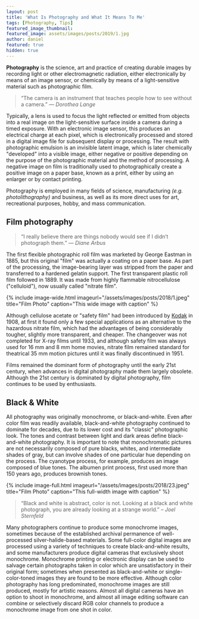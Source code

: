 ```yaml
---
layout: post
title: 'What Is Photography and What It Means To Me'
tags: [Photography, Tips]
featured_image_thumbnail:
featured_image: assets/images/posts/2019/1.jpg
author: daniel
featured: true
hidden: true
---
```


**Photography** is the science, art and practice of creating durable images by recording light or other electromagnetic radiation, either electronically by means of an image sensor, or chemically by means of a light-sensitive material such as photographic film.

<blockquote class="alignleft">“The camera is an instrument that teaches people how to see without a camera.” <cite>— Dorothea Lange</cite></blockquote>

Typically, a lens is used to focus the light reflected or emitted from objects into a real image on the light-sensitive surface inside a camera during a timed exposure. With an electronic image sensor, this produces an electrical charge at each pixel, which is electronically processed and stored in a digital image file for subsequent display or processing. The result with photographic emulsion is an invisible latent image, which is later chemically "developed" into a visible image, either negative or positive depending on the purpose of the photographic material and the method of processing. A negative image on film is traditionally used to photographically create a positive image on a paper base, known as a print, either by using an enlarger or by contact printing.

Photography is employed in many fields of science, manufacturing *(e.g. photolithography)* and business, as well as its more direct uses for art, recreational purposes, hobby, and mass communication.

## Film photography

<blockquote class="alignright">“I really believe there are things nobody would see if I didn’t photograph them.” <cite>— Diane Arbus</cite></blockquote>

The first flexible photographic roll film was marketed by George Eastman in 1885, but this original "film" was actually a coating on a paper base. As part of the processing, the image-bearing layer was stripped from the paper and transferred to a hardened gelatin support. The first transparent plastic roll film followed in 1889. It was made from highly flammable nitrocellulose ("celluloid"), now usually called "nitrate film".

{% include image-wide.html imageurl="/assets/images/posts/2018/1.jpeg" title="Film Photo" caption="This wide image with caption" %}

Although cellulose acetate or "safety film" had been introduced by [Kodak](https://en.wikipedia.org/wiki/Eastman_Kodak) in 1908, at first it found only a few special applications as an alternative to the hazardous nitrate film, which had the advantages of being considerably tougher, slightly more transparent, and cheaper. The changeover was not completed for X-ray films until 1933, and although safety film was always used for 16 mm and 8 mm home movies, nitrate film remained standard for theatrical 35 mm motion pictures until it was finally discontinued in 1951.

Films remained the dominant form of photography until the early 21st century, when advances in digital photography made them largely obsolete. Although the 21st century is dominated by digital photography, film continues to be used by enthusiasts.

## Black & White

All photography was originally monochrome, or black-and-white. Even after color film was readily available, black-and-white photography continued to dominate for decades, due to its lower cost and its "classic" photographic look. The tones and contrast between light and dark areas define black-and-white photography. It is important to note that monochromatic pictures are not necessarily composed of pure blacks, whites, and intermediate shades of gray, but can involve shades of one particular hue depending on the process. The cyanotype process, for example, produces an image composed of blue tones. The albumen print process, first used more than 150 years ago, produces brownish tones.

{% include image-full.html imageurl="/assets/images/posts/2018/23.jpeg" title="Film Photo" caption="This full-width image with caption" %}

>“Black and white is abstract, color is not. Looking at a black and white photograph, you are already looking at a strange world.” <cite>– Joel Sternfeld</cite>

Many photographers continue to produce some monochrome images, sometimes because of the established archival permanence of well-processed silver-halide-based materials. Some full-color digital images are processed using a variety of techniques to create black-and-white results, and some manufacturers produce digital cameras that exclusively shoot monochrome. Monochrome printing or electronic display can be used to salvage certain photographs taken in color which are unsatisfactory in their original form; sometimes when presented as black-and-white or single-color-toned images they are found to be more effective. Although color photography has long predominated, monochrome images are still produced, mostly for artistic reasons. Almost all digital cameras have an option to shoot in monochrome, and almost all image editing software can combine or selectively discard RGB color channels to produce a monochrome image from one shot in color.